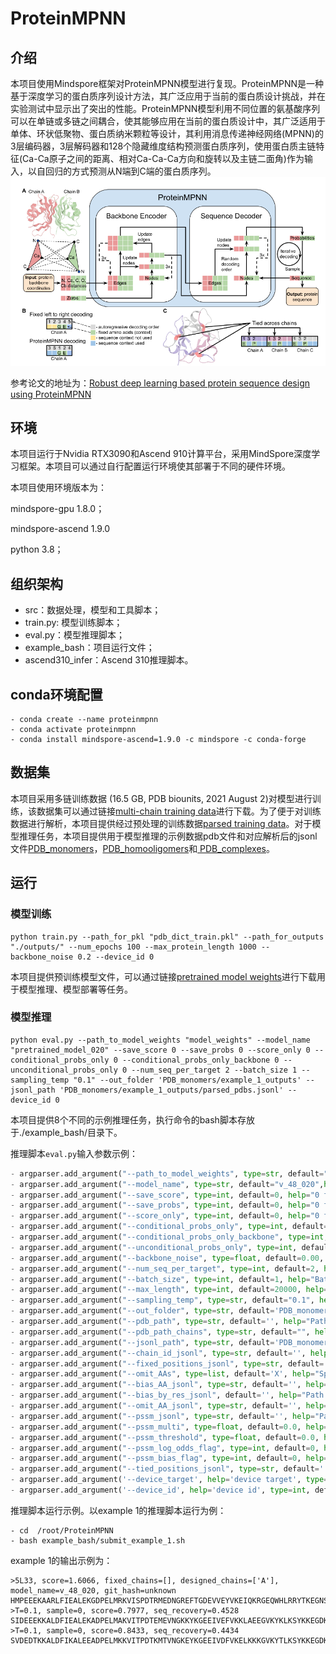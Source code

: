 # ProteinMPNN

## 介绍

本项目使用Mindspore框架对ProteinMPNN模型进行复现。ProteinMPNN是一种基于深度学习的蛋白质序列设计方法，其广泛应用于当前的蛋白质设计挑战，并在实验测试中显示出了突出的性能。ProteinMPNN模型利用不同位置的氨基酸序列可以在单链或多链之间耦合，使其能够应用在当前的蛋白质设计中，其广泛适用于单体、环状低聚物、蛋白质纳米颗粒等设计，其利用消息传递神经网络(MPNN)的3层编码器，3层解码器和128个隐藏维度结构预测蛋白质序列，使用蛋白质主链特征(Ca-Ca原子之间的距离、相对Ca-Ca-Ca方向和旋转以及主链二面角)作为输入，以自回归的方式预测从N端到C端的蛋白质序列。![输入图片说明](ProteinMPNN.PNG)

参考论文的地址为：[Robust deep learning based protein sequence design using ProteinMPNN](http://www.biorxiv.org/content/10.1101/2022.06.03.494563v1)

## 环境

本项目运行于Nvidia RTX3090和Ascend 910计算平台，采用MindSpore深度学习框架。本项目可以通过自行配置运行环境使其部署于不同的硬件环境。

本项目使用环境版本为：

mindspore-gpu 1.8.0；

mindspore-ascend 1.9.0

python 3.8；

## 组织架构

- src：数据处理，模型和工具脚本；
- train.py: 模型训练脚本；
- eval.py：模型推理脚本；
- example_bash：项目运行文件；
- ascend310_infer：Ascend 310推理脚本。

## conda环境配置

```conda环境配置
- conda create --name proteinmpnn
- conda activate proteinmpnn
- conda install mindspore-ascend=1.9.0 -c mindspore -c conda-forge
```

## 数据集

本项目采用多链训练数据 (16.5 GB, PDB biounits, 2021 August 2)对模型进行训练，该数据集可以通过链接[multi-chain training data](https://files.ipd.uw.edu/pub/training_sets/pdb_2021aug02.tar.gz)进行下载。为了便于对训练数据进行解析，本项目提供经过预处理的训练数据[parsed training data](https://pan.baidu.com/s/1pbJNaADmO_mOuVTo5KqE4Q?pwd=xfrp)。对于模型推理任务，本项目提供用于模型推理的示例数据pdb文件和对应解析后的jsonl文件[PDB_monomers](https://gitee.com/bling__bling/protein-mpnn/tree/master/datasets/PDB_monomers)，[PDB_homooligomers](https://gitee.com/bling__bling/protein-mpnn/tree/master/datasets/PDB_homooligomers)和[
PDB_complexes](https://gitee.com/bling__bling/protein-mpnn/tree/master/datasets)。

## 运行

### 模型训练

```text
python train.py --path_for_pkl "pdb_dict_train.pkl" --path_for_outputs "./outputs/" --num_epochs 100 --max_protein_length 1000 --backbone_noise 0.2 --device_id 0
```

本项目提供预训练模型文件，可以通过链接[pretrained model weights](https://gitee.com/bling__bling/protein-mpnn/tree/master/checkpoint)进行下载用于模型推理、模型部署等任务。

### 模型推理

```text
python eval.py --path_to_model_weights "model_weights" --model_name "pretrained_model_020" --save_score 0 --save_probs 0 --score_only 0 --conditional_probs_only 0 --conditional_probs_only_backbone 0 --unconditional_probs_only 0 --num_seq_per_target 2 --batch_size 1 --sampling_temp "0.1" --out_folder 'PDB_monomers/example_1_outputs' --jsonl_path 'PDB_monomers/example_1_outputs/parsed_pdbs.jsonl' --device_id 0
```

本项目提供8个不同的示例推理任务，执行命令的bash脚本存放于./example_bash/目录下。

推理脚本`eval.py`输入参数示例：

```python
- argparser.add_argument("--path_to_model_weights", type=str, default="vanilla_model_weights", help="Path to model weights folder;")
- argparser.add_argument("--model_name", type=str, default="v_48_020",help="ProteinMPNN model name: v_48_002, v_48_010, v_48_020, v_48_030; v_48_010=version with 48 edges 0.10A noise")
- argparser.add_argument("--save_score", type=int, default=0, help="0 for False, 1 for True; save score=-log_prob to npy files")
- argparser.add_argument("--save_probs", type=int, default=0, help="0 for False, 1 for True; save MPNN predicted probabilities per position")
- argparser.add_argument("--score_only", type=int, default=0, help="0 for False, 1 for True; score input backbone-sequence pairs")
- argparser.add_argument("--conditional_probs_only", type=int, default=0, help="0 for False, 1 for True; output conditional probabilities p(s_i given the rest of the sequence and backbone)")
- argparser.add_argument("--conditional_probs_only_backbone", type=int, default=0, help="0 for False, 1 for True; if true output conditional probabilities p(s_i given backbone)")
- argparser.add_argument("--unconditional_probs_only", type=int, default=0, help="0 for False, 1 for True; output unconditional probabilities p(s_i given backbone) in one forward pass")
- argparser.add_argument("--backbone_noise", type=float, default=0.00, help="Standard deviation of Gaussian noise to add to backbone atoms")
- argparser.add_argument("--num_seq_per_target", type=int, default=2, help="Number of sequences to generate per target")
- argparser.add_argument("--batch_size", type=int, default=1, help="Batch size; can set higher for titan, quadro GPUs, reduce this if running out of GPU memory")
- argparser.add_argument("--max_length", type=int, default=20000, help="Max sequence length")
- argparser.add_argument("--sampling_temp", type=str, default="0.1", help="A string of temperatures, 0.2 0.25 0.5. Sampling temperature for amino acids, T=0.0 means taking argmax, T>>1.0 means sample randomly. Suggested values 0.1, 0.15, 0.2, 0.25, 0.3. Higher values will lead to more diversity.")
- argparser.add_argument("--out_folder", type=str, default='PDB_monomers/example_1_outputs', help="Path to a folder to output sequences.")
- argparser.add_argument("--pdb_path", type=str, default='', help="Path to a single PDB to be designed")
- argparser.add_argument("--pdb_path_chains", type=str, default="", help="Define which chains need to be designed for a single PDB ")
- argparser.add_argument("--jsonl_path", type=str, default='PDB_monomers/example_1_outputs/parsed_pdbs.jsonl', help="Path to a folder with parsed pdb into jsonl")
- argparser.add_argument("--chain_id_jsonl", type=str, default='', help="Path to a dictionary specifying which chains need to be designed and which ones are fixed, if not specified all chains will be designed.")
- argparser.add_argument("--fixed_positions_jsonl", type=str, default='', help="Path to a dictionary with fixed positions.")
- argparser.add_argument("--omit_AAs", type=list, default='X', help="Specify which amino acids should be omitted in the generated sequence, e.g. 'AC' would omit alanine and cystine.")
- argparser.add_argument("--bias_AA_jsonl", type=str, default='', help="Path to a dictionary which specifies AA composion bias if neededi, e.g. {A: -1.1, F: 0.7} would make A less likely and F more likely.")
- argparser.add_argument("--bias_by_res_jsonl", default='', help="Path to dictionary with per position bias.")
- argparser.add_argument("--omit_AA_jsonl", type=str, default='', help="Path to a dictionary which specifies which amino acids need to be omitted from design at specific chain indices")
- argparser.add_argument("--pssm_jsonl", type=str, default='', help="Path to a dictionary with pssm")
- argparser.add_argument("--pssm_multi", type=float, default=0.0, help="A value between [0.0, 1.0], 0.0 means do not use pssm, 1.0 ignore MPNN predictions")
- argparser.add_argument("--pssm_threshold", type=float, default=0.0, help="A value between -inf + inf to restric per position AAs")
- argparser.add_argument("--pssm_log_odds_flag", type=int, default=0, help="0 for False, 1 for True")
- argparser.add_argument("--pssm_bias_flag", type=int, default=0, help="0 for False, 1 for True")
- argparser.add_argument("--tied_positions_jsonl", type=str, default='', help="Path to a dictionary with tied positions")
- argparser.add_argument('--device_target', help='device target', type=str, default="GPU")
- argparser.add_argument('--device_id', help='device id', type=int, default=0)
```

推理脚本运行示例。以example 1的推理脚本运行为例：

```text
- cd  /root/ProteinMPNN
- bash example_bash/submit_example_1.sh
```

example 1的输出示例为：

```text
>5L33, score=1.6066, fixed_chains=[], designed_chains=['A'], model_name=v_48_020, git_hash=unknown
HMPEEEKAARLFIEALEKGDPELMRKVISPDTRMEDNGREFTGDEVVEYVKEIQKRGEQWHLRRYTKEGNSWRFEVQVDNNGQTEQWEVQIEVRNGRIKRVTITHV
>T=0.1, sample=0, score=0.7977, seq_recovery=0.4528
SIDEEEKKALDFIEALEKADPELMAKVITPDTEMEVNGKKYKGEEIVEFVKKLAEEGVKYKLKSYKKEGDKYVFTVEKSKDGKTKTVTITVEVKDGKVKEIKIEEK
>T=0.1, sample=0, score=0.8433, seq_recovery=0.4434
SVDEDTKKALDFIKALEEADPELMKKVITPDTKMTVNGKEYKGEEIVDFVKELKKKGVKYTLKSYKKEGDKYVFTVTKSYNGKTYTITIEIEVKDGKVEKIVITEN
```







